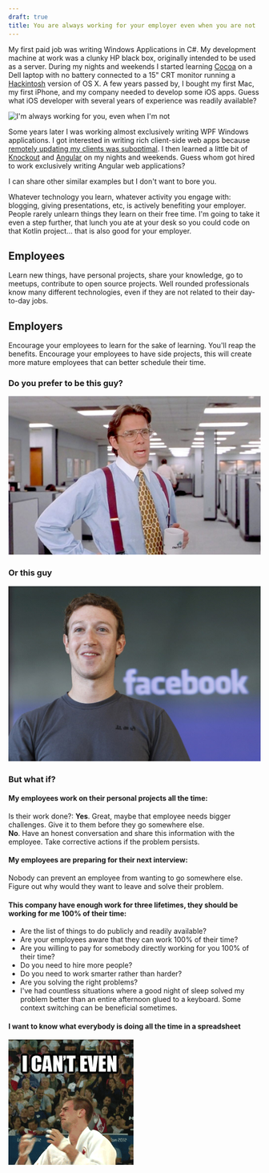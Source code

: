 ```yaml
---
draft: true
title: You are always working for your employer even when you are not
---
```


My first paid job was writing Windows Applications in C#. My development machine at work was a clunky HP black box, originally intended to be used as a server. During my nights and weekends I started learning [Cocoa](https://en.wikipedia.org/wiki/Cocoa_(API)) on a Dell laptop with no battery connected to a 15" CRT monitor running a [Hackintosh](https://hackintosh.com/) version of OS X. A few years passed by, I bought my first Mac, my first iPhone, and my company needed to develop some iOS apps. Guess what iOS developer with several years of experience was readily available?  

![I'm always working for you, even when I'm not](https://i.imgflip.com/1xx534.jpg)  

Some years later I was working almost exclusively writing WPF Windows applications. I got interested in writing rich client-side web apps because [remotely updating my clients was suboptimal](https://www.tddapps.com/2016/02/02/General-POS-design-considerations/). I then learned a little bit of [Knockout](http://knockoutjs.com/) and [Angular](https://angular.io/) on my nights and weekends. Guess whom got hired to work exclusively writing Angular web applications?  

I can share other similar examples but I don't want to bore you.  

Whatever technology you learn, whatever activity you engage with: blogging, giving presentations, etc, is actively benefiting your employer. People rarely unlearn things they learn on their free time. I'm going to take it even a step further, that lunch you ate at your desk so you could code on that Kotlin project... that is also good for your employer.  

## Employees  
Learn new things, have personal projects, share your knowledge, go to meetups, contribute to open source projects. Well rounded professionals know many different technologies, even if they are not related to their day-to-day jobs.  

## Employers  
Encourage your employees to learn for the sake of learning. You'll reap the benefits. Encourage your employees to have side projects, this will create more mature employees that can better schedule their time.  

### Do you prefer to be this guy?  
![Office Space](/images/side-projects/office-space-boss.jpg)  

### Or this guy  
![Zuckerberg](/images/side-projects/markzuckerberg.jpg)  

### But what if?  

#### My employees work on their personal projects all the time:  
Is their work done?:
**Yes**. Great, maybe that employee needs bigger challenges. Give it to them before they go somewhere else.  
**No**. Have an honest conversation and share this information with the employee. Take corrective actions if the problem persists.  

#### My employees are preparing for their next interview:  
Nobody can prevent an employee from wanting to go somewhere else. Figure out why would they want to leave and solve their problem.  

#### This company have enough work for three lifetimes, they should be working for me 100% of their time:  
- Are the list of things to do publicly and readily available?  
- Are your employees aware that they can work 100% of their time?
- Are you willing to pay for somebody directly working for you 100% of their time?
- Do you need to hire more people?  
- Do you need to work smarter rather than harder?  
- Are you solving the right problems?  
- I've had countless situations where a good night of sleep solved my problem better than an entire afternoon glued to a keyboard. Some context switching can be beneficial sometimes.  

#### I want to know what everybody is doing all the time in a spreadsheet  
![I can't even](/images/side-projects/i_cant_even-fainting.gif)  
